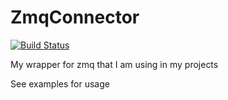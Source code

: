 # ZmqConnector
[![Build Status](https://travis-ci.org/dabku/ZmqConnector.svg?branch=master)](https://travis-ci.org/dabku/ZmqConnector)

My wrapper for zmq that I am using in my projects

See examples for usage

